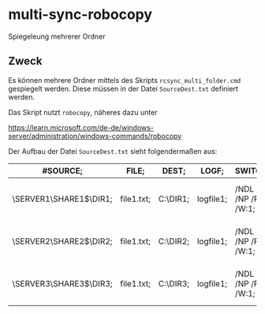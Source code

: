 # multi-sync-robocopy
Spiegeleung mehrerer Ordner

## Zweck
Es können mehrere Ordner mittels des Skripts `rcsync_multi_folder.cmd` gespiegelt werden. Diese müssen in der Datei `SourceDest.txt` definiert werden.

Das Skript nutzt `robocopy`, näheres dazu unter

https://learn.microsoft.com/de-de/windows-server/administration/windows-commands/robocopy

Der Aufbau der Datei `SourceDest.txt` sieht folgendermaßen aus:

|#SOURCE;|FILE;|DEST;|LOGF;|SWITCH;|MSG|
|--------|-----|-----|-----|-------|---|
|\\SERVER1\SHARE1$\DIR1;|file1.txt;|C:\DIR1;|logfile1;|/NDL /NP /R:1 /W:1;|kopiere ersten Ordner ...|
|\\SERVER2\SHARE2$\DIR2;|file1.txt;|C:\DIR2;|logfile1;|/NDL /NP /R:1 /W:1;|kopiere zweiten Ordner ...|
|\\SERVER3\SHARE3$\DIR3;|file1.txt;|C:\DIR3;|logfile1;|/NDL /NP /R:1 /W:1;|kopiere dritten Ordner ...|
